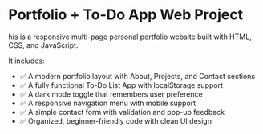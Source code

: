 <h1>Portfolio + To-Do App Web Project</h1>
<p>his is a responsive multi-page personal portfolio website built with HTML, CSS, and JavaScript.</p>
<p>
It includes:</p>
<ul>
<li>✅ A modern portfolio layout with About, Projects, and Contact sections
</li>
  <li>✅ A fully functional To-Do List App with localStorage support</li>
  <li>✅ A dark mode toggle that remembers user preference</li>
  <li>
✅ A responsive navigation menu with mobile support</li>
  <li>✅ A simple contact form with validation and pop-up feedback</li>
<li>
✅ Organized, beginner-friendly code with clean UI design
</li>







</ul>
